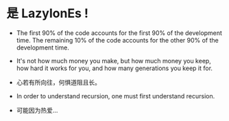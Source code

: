 
# 是 LazyIonEs !

- The first 90% of the code accounts for the first 90% of the development time. The remaining 10% of the code accounts for the other 90% of the development time.

- It's not how much money you make, but how much money you keep, how hard it works for you, and how many generations you keep it for.

- 心若有所向往，何惧道阻且长。

- In order to understand recursion, one must first understand recursion.

- 可能因为热爱...
